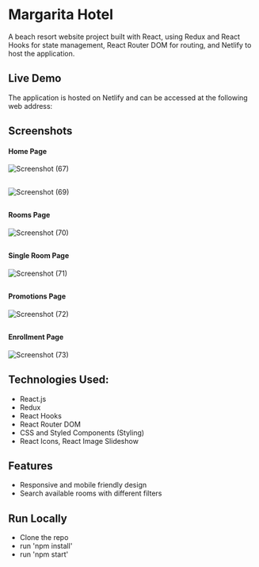 # Margarita Hotel

A beach resort website project built with React, using Redux and React Hooks for state management, React Router DOM for routing, and Netlify to host the application.

## Live Demo

The application is hosted on Netlify and can be accessed at the following web address: []()

## Screenshots

#### Home Page 

![Screenshot (67)](https://user-images.githubusercontent.com/71195337/130333876-1a001aa5-375a-4f7e-826b-db627025433d.png)

##

![Screenshot (69)](https://user-images.githubusercontent.com/71195337/130333892-6f2461ab-cb1e-4bc3-9ddd-83c317cc7365.png)

##

#### Rooms Page

![Screenshot (70)](https://user-images.githubusercontent.com/71195337/130333905-21894239-137b-4561-a841-12638b4fdb54.png)

##

#### Single Room Page

![Screenshot (71)](https://user-images.githubusercontent.com/71195337/130333916-4a3559ed-5950-40f6-9b3e-a740a7552418.png)

## 

#### Promotions Page

![Screenshot (72)](https://user-images.githubusercontent.com/71195337/130333946-78d97b80-54c5-4711-a91a-4b8a65f2ac31.png)

## 

#### Enrollment Page

![Screenshot (73)](https://user-images.githubusercontent.com/71195337/130333960-caac09ee-22b9-4dce-b6bb-e4d4937e789a.png)


## Technologies Used:

- React.js
- Redux 
- React Hooks
- React Router DOM
- CSS and Styled Components (Styling)
- React Icons, React Image Slideshow


## Features 

- Responsive and mobile friendly design
- Search available rooms with different filters

## Run Locally

- Clone the repo
- run 'npm install'
- run 'npm start'

